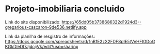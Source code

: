 # Projeto-imobiliaria concluido
Link do site disponibilizado: https://65dd05b3738686322d1924d3--gregarious-cascaron-9de536.netlify.app

Link da planilha de resgistro de informações: https://docs.google.com/spreadsheets/d/1nB1E2zX2FDF8pIE5tVeHFIODoGKGkDIeDI7JjdoijVk/edit?usp=sharing <br>
